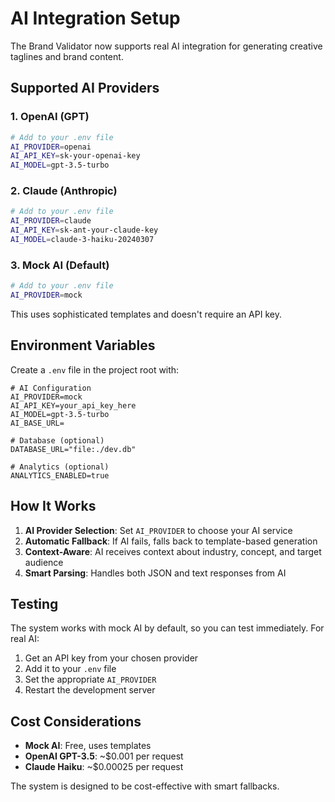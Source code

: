 # AI Integration Setup

The Brand Validator now supports real AI integration for generating creative taglines and brand content.

## Supported AI Providers

### 1. OpenAI (GPT)
```bash
# Add to your .env file
AI_PROVIDER=openai
AI_API_KEY=sk-your-openai-key
AI_MODEL=gpt-3.5-turbo
```

### 2. Claude (Anthropic)
```bash
# Add to your .env file
AI_PROVIDER=claude
AI_API_KEY=sk-ant-your-claude-key
AI_MODEL=claude-3-haiku-20240307
```

### 3. Mock AI (Default)
```bash
# Add to your .env file
AI_PROVIDER=mock
```
This uses sophisticated templates and doesn't require an API key.

## Environment Variables

Create a `.env` file in the project root with:

```env
# AI Configuration
AI_PROVIDER=mock
AI_API_KEY=your_api_key_here
AI_MODEL=gpt-3.5-turbo
AI_BASE_URL=

# Database (optional)
DATABASE_URL="file:./dev.db"

# Analytics (optional)
ANALYTICS_ENABLED=true
```

## How It Works

1. **AI Provider Selection**: Set `AI_PROVIDER` to choose your AI service
2. **Automatic Fallback**: If AI fails, falls back to template-based generation
3. **Context-Aware**: AI receives context about industry, concept, and target audience
4. **Smart Parsing**: Handles both JSON and text responses from AI

## Testing

The system works with mock AI by default, so you can test immediately. For real AI:

1. Get an API key from your chosen provider
2. Add it to your `.env` file
3. Set the appropriate `AI_PROVIDER`
4. Restart the development server

## Cost Considerations

- **Mock AI**: Free, uses templates
- **OpenAI GPT-3.5**: ~$0.001 per request
- **Claude Haiku**: ~$0.00025 per request

The system is designed to be cost-effective with smart fallbacks.




